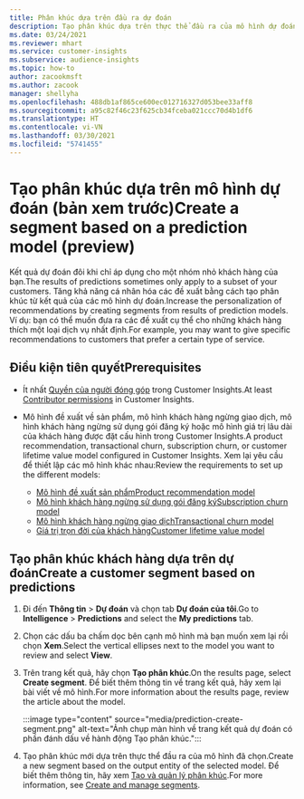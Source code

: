 ```yaml
---
title: Phân khúc dựa trên đầu ra dự đoán
description: Tạo phân khúc dựa trên thực thể đầu ra của mô hình dự đoán.
ms.date: 03/24/2021
ms.reviewer: mhart
ms.service: customer-insights
ms.subservice: audience-insights
ms.topic: how-to
author: zacookmsft
ms.author: zacook
manager: shellyha
ms.openlocfilehash: 488db1af865ce600ec012716327d053bee33aff8
ms.sourcegitcommit: a95c82f46c23f625cb34fceba021ccc70d4b1df6
ms.translationtype: HT
ms.contentlocale: vi-VN
ms.lasthandoff: 03/30/2021
ms.locfileid: "5741455"
---
```

# <a name="create-a-segment-based-on-a-prediction-model-preview"></a><span data-ttu-id="1ae7c-103">Tạo phân khúc dựa trên mô hình dự đoán (bản xem trước)</span><span class="sxs-lookup"><span data-stu-id="1ae7c-103">Create a segment based on a prediction model (preview)</span></span>

<span data-ttu-id="1ae7c-104">Kết quả dự đoán đôi khi chỉ áp dụng cho một nhóm nhỏ khách hàng của bạn.</span><span class="sxs-lookup"><span data-stu-id="1ae7c-104">The results of predictions sometimes only apply to a subset of your customers.</span></span> <span data-ttu-id="1ae7c-105">Tăng khả năng cá nhân hóa các đề xuất bằng cách tạo phân khúc từ kết quả của các mô hình dự đoán.</span><span class="sxs-lookup"><span data-stu-id="1ae7c-105">Increase the personalization of recommendations by creating segments from results of prediction models.</span></span> <span data-ttu-id="1ae7c-106">Ví dụ: bạn có thể muốn đưa ra các đề xuất cụ thể cho những khách hàng thích một loại dịch vụ nhất định.</span><span class="sxs-lookup"><span data-stu-id="1ae7c-106">For example, you may want to give specific recommendations to customers that prefer a certain type of service.</span></span> 

## <a name="prerequisites"></a><span data-ttu-id="1ae7c-107">Điều kiện tiên quyết</span><span class="sxs-lookup"><span data-stu-id="1ae7c-107">Prerequisites</span></span>

- <span data-ttu-id="1ae7c-108">Ít nhất [Quyền của người đóng góp](permissions.md) trong Customer Insights.</span><span class="sxs-lookup"><span data-stu-id="1ae7c-108">At least [Contributor permissions](permissions.md) in Customer Insights.</span></span>

- <span data-ttu-id="1ae7c-109">Mô hình đề xuất về sản phẩm, mô hình khách hàng ngừng giao dịch, mô hình khách hàng ngừng sử dụng gói đăng ký hoặc mô hình giá trị lâu dài của khách hàng được đặt cấu hình trong Customer Insights.</span><span class="sxs-lookup"><span data-stu-id="1ae7c-109">A product recommendation, transactional churn, subscription churn, or customer lifetime value model configured in Customer Insights.</span></span> <span data-ttu-id="1ae7c-110">Xem lại yêu cầu để thiết lập các mô hình khác nhau:</span><span class="sxs-lookup"><span data-stu-id="1ae7c-110">Review the requirements to set up the different models:</span></span>

  - [<span data-ttu-id="1ae7c-111">Mô hình đề xuất sản phẩm</span><span class="sxs-lookup"><span data-stu-id="1ae7c-111">Product recommendation model</span></span>](predict-product-recommendation.md)
  - [<span data-ttu-id="1ae7c-112">Mô hình khách hàng ngừng sử dụng gói đăng ký</span><span class="sxs-lookup"><span data-stu-id="1ae7c-112">Subscription churn model</span></span>](predict-subscription-churn.md)
  - [<span data-ttu-id="1ae7c-113">Mô hình khách hàng ngừng giao dịch</span><span class="sxs-lookup"><span data-stu-id="1ae7c-113">Transactional churn model</span></span>](predict-transactional-churn.md)
  - [<span data-ttu-id="1ae7c-114">Giá trị trọn đời của khách hàng</span><span class="sxs-lookup"><span data-stu-id="1ae7c-114">Customer lifetime value model</span></span>](predict-customer-lifetime-value.md)

## <a name="create-a-customer-segment-based-on-predictions"></a><span data-ttu-id="1ae7c-115">Tạo phân khúc khách hàng dựa trên dự đoán</span><span class="sxs-lookup"><span data-stu-id="1ae7c-115">Create a customer segment based on predictions</span></span>

1. <span data-ttu-id="1ae7c-116">Đi đến **Thông tin** > **Dự đoán** và chọn tab **Dự đoán của tôi**.</span><span class="sxs-lookup"><span data-stu-id="1ae7c-116">Go to **Intelligence** > **Predictions** and select the **My predictions** tab.</span></span>

1. <span data-ttu-id="1ae7c-117">Chọn các dấu ba chấm dọc bên cạnh mô hình mà bạn muốn xem lại rồi chọn **Xem**.</span><span class="sxs-lookup"><span data-stu-id="1ae7c-117">Select the vertical ellipses next to the model you want to review and select **View**.</span></span>

1. <span data-ttu-id="1ae7c-118">Trên trang kết quả, hãy chọn **Tạo phân khúc**.</span><span class="sxs-lookup"><span data-stu-id="1ae7c-118">On the results page, select **Create segment**.</span></span> <span data-ttu-id="1ae7c-119">Để biết thêm thông tin về trang kết quả, hãy xem lại bài viết về mô hình.</span><span class="sxs-lookup"><span data-stu-id="1ae7c-119">For more information about the results page, review the article about the model.</span></span>

   :::image type="content" source="media/prediction-create-segment.png" alt-text="Ảnh chụp màn hình về trang kết quả dự đoán có phần đánh dấu về hành động Tạo phân khúc.":::

1. <span data-ttu-id="1ae7c-121">Tạo phân khúc mới dựa trên thực thể đầu ra của mô hình đã chọn.</span><span class="sxs-lookup"><span data-stu-id="1ae7c-121">Create a new segment based on the output entity of the selected model.</span></span> <span data-ttu-id="1ae7c-122">Để biết thêm thông tin, hãy xem [Tạo và quản lý phân khúc](segments.md).</span><span class="sxs-lookup"><span data-stu-id="1ae7c-122">For more information, see [Create and manage segments](segments.md).</span></span>